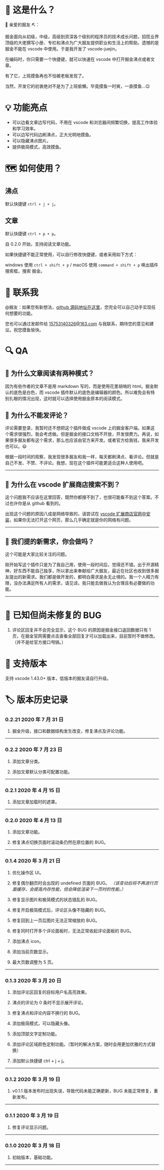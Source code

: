 # 📜 这是什么？

🎉 亲爱的掘友 ⛏️：

掘金面向从初级，中级，高级到资深各个级别的程序员的技术成长问题，招揽业界顶级的大佬撰写小册、专栏和沸点为广大掘友提供职业和生活上的帮助。遗憾的是掘金不能在 vscode 中使用。于是我开发了 vscode-juejin。

在编码时，你只需要一个快捷键，就可以快速在 vscode 中打开掘金沸点或者文章。

有了它，上班摸鱼再也不怕被老板发现了。

当然，开发它的初衷绝对不是为了上班偷懒。毕竟摸鱼一时爽，一直摸鱼...😉

# 💡 功能亮点

- 可以边看文章边写代码，不用在 vscode 和浏览器间频繁切换，提高工作体验和学习效率。
- 可以边写代码边刷沸点，正大光明地摸鱼。
- 可以隐藏沸点图片。
- 提供极简模式，高效摸鱼。

# 🗺️ 如何使用？

## 沸点

默认快捷键 `ctrl + j + j`。

## 文章

默认快捷键 `ctrl + p + p`。

自 0.2.0 开始，支持阅读文章功能。

如果快捷键不能正常使用，可以自行修改快捷键，或者采用如下方式：

windows 使用 `ctrl + shift + p` / macOS 使用 `command + shift + p` 唤出插件搜索框，搜索 掘金。

# 📠 联系我

@掘友：如果您有新想法，[github 源码地址在这里](https://github.com/luzhenqian/vscode-juejin)，您完全可以自己动手实现任何想要的功能。

您也可以通过发邮件给 <15753140326@163.com> 与我联系，期待您的意见和建议。祝您摸鱼愉快。

<!-- ![example](./src/dist/images/juejin.gif) -->

# 🔍 QA

## 🧐 为什么文章阅读有两种模式？

因为有些作者的文章不是用 markdown 写的，而是使用花里胡哨的 html。掘金默认的底色是白色，而 vscode 插件默认的底色是编辑器的颜色。所以难免会有特别扎眼的情况出现，这时就可以选择使用掘金原本的阅读模式。

## 🧐 为什么不能发评论？

评论需要登录，我暂时还不想把这个插件做成 vscode 上的掘金客户端。如果这个需求很强烈，我会考虑做。但是掘金的接口文档不开放，开发很费力。再说，如果很多掘友都有这个需求，那么也应该由官方来开发。或者官方给我钱，我来开发也可以。😃

根据一段时间的观察，我发现很多掘友和我一样，每天都刷沸点、看评论。但就是自己不发、不赞、不评论。我想，现在这个插件可能更适合这种人使用吧。

---

## 🧐 为什么在 vscode 扩展商店搜索不到？

这个问题我不应该在这里回答，既然你都搜不到了，也很可能看不到这个答案。不过也许你是从 github 看到的。

出现这个问题的原因八成是网络导致的，请尝试在 [vscode 扩展商店官网中安装](https://marketplace.visualstudio.com/items?itemName=luzhenqian.juejin)，如果你无法打开这个网页，那么几乎确定就是你的网络有问题。

---

## 🧐 我们提的新需求，你会做吗？

这个可能是大家比较关注的问题。

刚开始写这个插件只是为了我自己用，使用一段时间后，觉得还不错。出于开源精神，好东西不能自己独享，所以拿出来奉献给广大掘友，最近在社区也收到很多掘友提出的新需求。我们都是做开发的，都明白需求是永无止境的。我一个人精力有限，没办法满足所有人的需求，请见谅。我只能去做我认为合理且有必要做的功能。

---

# 🐛 已知但尚未修复的 BUG

1. 评论区回复并不会完全显示，这个 BUG 的原因是掘金接口返回数据只有 1 页，在掘金官网需要点击查看全部回复才可以加载出来，目前暂时不做修改。（并不是给官方接口甩锅。）

<!-- ## 待修复 BUG -->

<!-- TODO: 2. 各个区域颜色可配置 -->
<!-- TODO: 3. 评论区图片不显示 -->
<!-- TODO: 9. 在下方消息栏或右上角设置快速打开/关闭按钮 -->
<!-- TODO: 10. 当为第 1 页和最后 1 页时，按钮禁用 -->
<!-- TODO: 11. 可配置最大页数 -->
<!-- TODO: 12. 翻页后状态失效 -->
<!-- TODO: 13. 翻页时会产生undefined页面 -->
<!-- TODO: 14. 点击下一页和上一页时加 1s 防抖 -->
<!-- TODO: 16. 评论条数并不会完全显示，这个BUG是掘金接口数据导致的，暂时不做修改。-->
<!-- TODO: 18. 文章搜索 -->
<!-- TODO: 19. 文章列表刷新 -->
<!-- TODO: 20. 文章阅读模式 （原版/简洁版） -->

# 🌌 支持版本

支持 vscode 1.43.0+ 版本，低版本的掘友请自行升级。

# 🏷️ 版本历史记录

<!-- Added 新功能。
Changed 用于更改现有功能。
Deprecated 即将删除的功能。
Removed 现在已删除的功能。
Fixed 对于任何错误修复。
Security 以防万一。 -->

### 0.2.21 2020 年 7 月 31 日

1. 掘金升级，接口和数据结构发生改变，修复沸点及评论功能。

---

### 0.2.2 2020 年 7 月 23 日

1. 添加文章分类。

2. 添加文章默认分类可配置功能。

---

### 0.2.1 2020 年 4 月 15 日

1. 添加文章加载时的遮罩。

---

### 0.2.0 2020 年 4 月 13 日

1. 添加文章功能。

2. 修复沸点切换页面时滚动条仍然在原位置的 BUG。

---

### 0.1.4 2020 年 3 月 21 日

1. 优化操作区 UI。

2. 修复偶尔翻页时会出现的 undefined 页面的 BUG。 _（该变动后将不再进行页面缓存，会提高内存性能，但会降低渲染下一页时的性能。）_

3. 修复显示图片和极简模式的状态错乱的 BUG。

4. 修复开启极简模式后，评论区头像不隐藏的 BUG。

5. 修复回到上一页后图片无法正常缩放的 BUG。

6. 修复同时打开多个评论面板时，无法正常收起评论面板的 BUG。

7. 添加沸点 icon。

8. 添加当前页数显示。

9. 最大页数调整为 5 页。

---

### 0.1.3 2020 年 3 月 20 日

1. 添加评论区回复的目标用户名高亮效果。

2. 沸点的评论为 0 条时不显示展开评论。

3. 修复沸点和评论内容不换行的 BUG。

4. 添加极简模式，可以隐藏头像。

5. 添加顶部文字定制功能。

6. 添加评论区域颜色定制功能。（暂时的解决方案，随时会用更加优雅的方式替换）

7. 添加默认快捷键 ctrl + j + j。

---

### 0.1.2 2020 年 3 月 19 日

1. v0.1.1 版本发布时出现失误，导致代码未能正确更新，BUG 未能正常修复，重新发布。

---

### 0.1.1 2020 年 3 月 19 日

1. 修复评论显示问题。

---

### 0.1.0 2020 年 3 月 18 日

1. 初始版本，基础功能。

---
